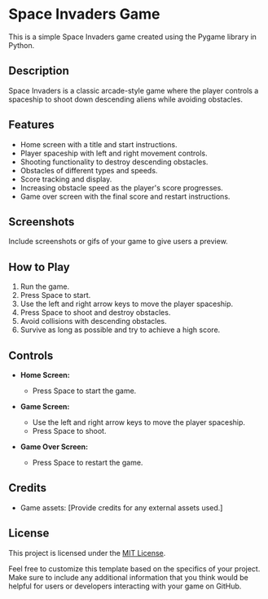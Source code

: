 # Space Invaders Game

This is a simple Space Invaders game created using the Pygame library in Python.

## Description

Space Invaders is a classic arcade-style game where the player controls a spaceship to shoot down descending aliens while avoiding obstacles.

## Features

- Home screen with a title and start instructions.
- Player spaceship with left and right movement controls.
- Shooting functionality to destroy descending obstacles.
- Obstacles of different types and speeds.
- Score tracking and display.
- Increasing obstacle speed as the player's score progresses.
- Game over screen with the final score and restart instructions.

## Screenshots

Include screenshots or gifs of your game to give users a preview.

## How to Play

1. Run the game.
2. Press Space to start.
3. Use the left and right arrow keys to move the player spaceship.
4. Press Space to shoot and destroy obstacles.
5. Avoid collisions with descending obstacles.
6. Survive as long as possible and try to achieve a high score.

## Controls

- **Home Screen:**
  - Press Space to start the game.

- **Game Screen:**
  - Use the left and right arrow keys to move the player spaceship.
  - Press Space to shoot.

- **Game Over Screen:**
  - Press Space to restart the game.

## Credits

- Game assets: [Provide credits for any external assets used.]

## License

This project is licensed under the [MIT License](LICENSE).

Feel free to customize this template based on the specifics of your project. Make sure to include any additional information that you think would be helpful for users or developers interacting with your game on GitHub.
